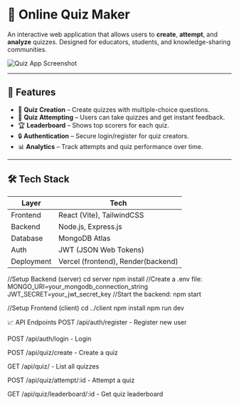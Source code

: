 # 🧠 Online Quiz Maker

An interactive web application that allows users to **create**, **attempt**, and **analyze** quizzes. Designed for educators, students, and knowledge-sharing communities.

![Quiz App Screenshot](./client/src/assets/quiz-banner.png) <!-- Add a real image path or GitHub URL here -->

---

## 🚀 Features

- 📝 **Quiz Creation** – Create quizzes with multiple-choice questions.
- 🧪 **Quiz Attempting** – Users can take quizzes and get instant feedback.
- 🏆 **Leaderboard** – Shows top scorers for each quiz.
- 🔒 **Authentication** – Secure login/register for quiz creators.
- 📊 **Analytics** – Track attempts and quiz performance over time.

---

## 🛠️ Tech Stack

| Layer       | Tech                        |
|-------------|-----------------------------|
| Frontend    | React (Vite), TailwindCSS   |
| Backend     | Node.js, Express.js         |
| Database    | MongoDB Atlas               |
| Auth        | JWT (JSON Web Tokens)       |
| Deployment  | Vercel (frontend), Render(backend)|

//Setup Backend (server)
cd server
npm install
//Create a .env file:
MONGO_URI=your_mongodb_connection_string
JWT_SECRET=your_jwt_secret_key
//Start the backend:
npm start

//Setup Frontend (client)
cd ../client
npm install
npm run dev

📈 API Endpoints
POST /api/auth/register - Register new user

POST /api/auth/login - Login

POST /api/quiz/create - Create a quiz

GET /api/quiz/ - List all quizzes

POST /api/quiz/attempt/:id - Attempt a quiz

GET /api/quiz/leaderboard/:id - Get quiz leaderboard
